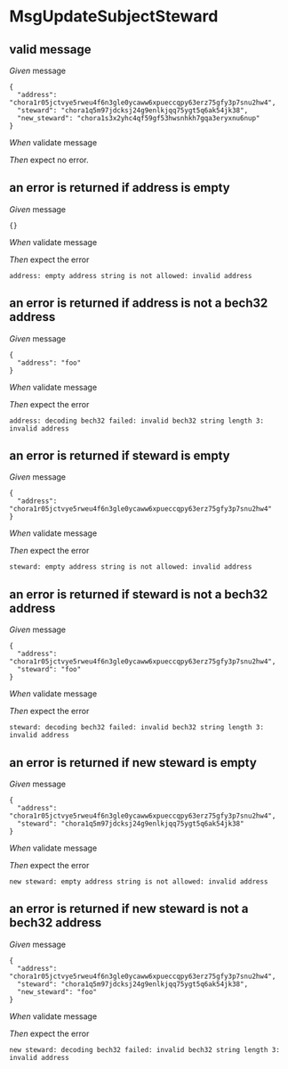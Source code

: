 # MsgUpdateSubjectSteward

## valid message

_Given_ message

```
{
  "address": "chora1r05jctvye5rweu4f6n3gle0ycaww6xpueccqpy63erz75gfy3p7snu2hw4",
  "steward": "chora1q5m97jdcksj24g9enlkjqq75ygt5q6ak54jk38",
  "new_steward": "chora1s3x2yhc4qf59gf53hwsnhkh7gqa3eryxnu6nup"
}
```

_When_ validate message

_Then_ expect no error.

## an error is returned if address is empty

_Given_ message

```
{}
```

_When_ validate message

_Then_ expect the error

```
address: empty address string is not allowed: invalid address
```

## an error is returned if address is not a bech32 address

_Given_ message

```
{
  "address": "foo"
}
```

_When_ validate message

_Then_ expect the error

```
address: decoding bech32 failed: invalid bech32 string length 3: invalid address
```

## an error is returned if steward is empty

_Given_ message

```
{
  "address": "chora1r05jctvye5rweu4f6n3gle0ycaww6xpueccqpy63erz75gfy3p7snu2hw4"
}
```

_When_ validate message

_Then_ expect the error

```
steward: empty address string is not allowed: invalid address
```

## an error is returned if steward is not a bech32 address

_Given_ message

```
{
  "address": "chora1r05jctvye5rweu4f6n3gle0ycaww6xpueccqpy63erz75gfy3p7snu2hw4",
  "steward": "foo"
}
```

_When_ validate message

_Then_ expect the error

```
steward: decoding bech32 failed: invalid bech32 string length 3: invalid address
```

## an error is returned if new steward is empty

_Given_ message

```
{
  "address": "chora1r05jctvye5rweu4f6n3gle0ycaww6xpueccqpy63erz75gfy3p7snu2hw4",
  "steward": "chora1q5m97jdcksj24g9enlkjqq75ygt5q6ak54jk38"
}
```

_When_ validate message

_Then_ expect the error

```
new steward: empty address string is not allowed: invalid address
```

## an error is returned if new steward is not a bech32 address

_Given_ message

```
{
  "address": "chora1r05jctvye5rweu4f6n3gle0ycaww6xpueccqpy63erz75gfy3p7snu2hw4",
  "steward": "chora1q5m97jdcksj24g9enlkjqq75ygt5q6ak54jk38",
  "new_steward": "foo"
}
```

_When_ validate message

_Then_ expect the error

```
new steward: decoding bech32 failed: invalid bech32 string length 3: invalid address
```
